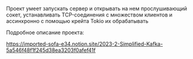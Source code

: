 Проект умеет запускать сервер и открывать на нем прослушивающий сокет, устанавливать TCP-соединения с
множеством клиентов и ассинхронно с помощью крейта Tokio их обрабатывать

Подробное описание проекта:

https://imported-sofa-e34.notion.site/2023-2-Simplified-Kafka-5a546f48f1f245d38ea3203f0afef41f
